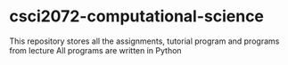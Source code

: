 # csci2072-computational-science

This repository stores all the assignments, tutorial program and programs from lecture
All programs are written in Python
